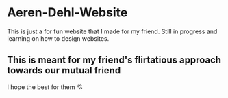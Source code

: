 # Aeren-Dehl-Website
This is just a for fun website that I made for my friend. Still in progress and learning on how to design websites.

 ## This is meant for my friend's flirtatious approach towards our mutual friend
 I hope the best for them 💘
